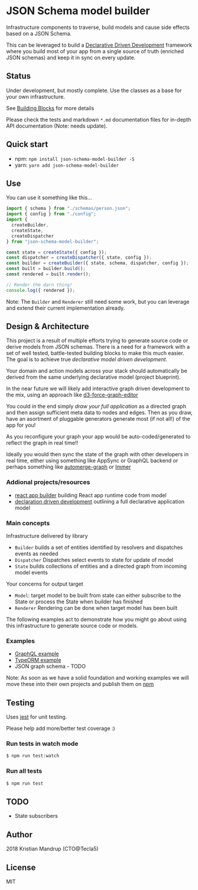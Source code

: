 # JSON Schema model builder

Infrastructure components to traverse, build models and cause side effects based on a JSON Schema.

This can be leveraged to build a [Declarative Driven Development](https://github.com/kristianmandrup/decl-driven-dev) framework where you build most of your app from a single source of truth (enriched JSON schemas) and keep it in sync on every update.

## Status

Under development, but mostly complete. Use the classes as a base for your own infrastructure.

See [Building Blocks](./BuildingBlocks.md) for more details

Please check the tests and markdown `*.md` documentation files for in-depth API documentation (Note: needs update).

## Quick start

- npm: `npm install json-schema-model-builder -S`
- yarn: `yarn add json-schema-model-builder`

## Use

You can use it something like this...

```js
import { schema } from "./schemas/person.json";
import { config } from "./config";
import {
  createBuilder,
  createState,
  createDispatcher
} from "json-schema-model-builder";

const state = createState({ config });
const dispatcher = createDispatcher({ state, config });
const builder = createBuilder({ state, schema, dispatcher, config });
const built = builder.build();
const rendered = built.render();

// Render the darn thing!
console.log({ rendered });
```

Note: The `Builder` and `Renderer` still need some work, but you can leverage and extend their current implementation already.

## Design & Architecture

This project is a result of multiple efforts trying to generate source code or derive models from JSON schemas. There is a need for a framework with a set of well tested, battle-tested building blocks to make this much easier. The goal is to achieve true _declarative model driven development_.

Your domain and action models across your stack should automatically be derived from the same underlying declarative model (project blueprint).

In the near future we will likely add interactive graph driven development to the mix, using an approach like [d3-force-graph-editor](https://github.com/kristianmandrup/d3-force-graph-editor)

You could in the end simply _draw your full application_ as a directed graph and then assign sufficient meta data to nodes and edges. Then as you draw, have an asortment of pluggable generators generate most (if not all!) of the app for you!

As you reconfigure your graph your app would be auto-coded/generated to reflect the graph in real time!!

Ideally you would then sync the state of the graph with other developers in real time, either using something like AppSync or GraphQL backend or perhaps something like [automerge-graph](https://github.com/kristianmandrup/automerge-graph) or [Immer](https://github.com/mweststrate/immer)

### Addional projects/resources

- [react app builder](https://github.com/kristianmandrup/react-app-builder) building React app runtime code from model
- [declaration driven development](https://github.com/kristianmandrup/decl-driven-dev) outlining a full declarative application model

### Main concepts

Infrastructure delivered by library

- `Builder` builds a set of entities identified by resolvers and dispatches events as needed
- `Dispatcher` Dispatches select events to state for update of model
- `State` builds collections of entities and a directed graph from incoming model events

Your concerns for output target

- `Model`: target model to be built from state can either subscribe to the State or process the State when builder has finished
- `Renderer` Rendering can be done when target model has been built

The following examples act to demonstrate how you might go about using this infrastructure to generate source code or models.

### Examples

- [GraphQL example](./samples/graphql/GraphQL.md)
- [TypeORM example](./samples/typeorm/TypeORM.md)
- JSON graph schema - TODO

Note: As soon as we have a solid foundation and working examples we will move these into their own projects and publish them on [npm](http://npmjs.org)

## Testing

Uses [jest](jestjs.io/) for unit testing.

Please help add more/better test coverage :)

### Run tests in watch mode

```bash
$ npm run test:watch
```

### Run all tests

```bash
$ npm run test
```

## TODO

- State subscribers

## Author

2018 Kristian Mandrup (CTO@Tecla5)

## License

MIT
